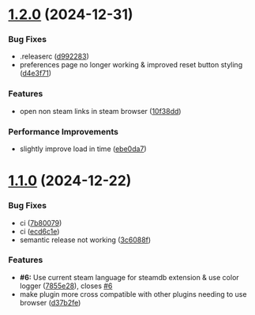 # [1.2.0](https://github.com/tddebart/Steam-SteamDB-extension/compare/v1.1.0...v1.2.0) (2024-12-31)


### Bug Fixes

* .releaserc ([d992283](https://github.com/tddebart/Steam-SteamDB-extension/commit/d99228336deb31d760950acd25853dbc73b97d0f))
* preferences page no longer working & improved reset button styling ([d4e3f71](https://github.com/tddebart/Steam-SteamDB-extension/commit/d4e3f71741fcbab2d009a82c003ba9388fd242fd))


### Features

* open non steam links in steam browser ([10f38dd](https://github.com/tddebart/Steam-SteamDB-extension/commit/10f38dd22a25b285383410c818f2891054de58d8))


### Performance Improvements

* slightly improve load in time ([ebe0da7](https://github.com/tddebart/Steam-SteamDB-extension/commit/ebe0da7a8263febfaa4c605859dfaea557f39451))

# [1.1.0](https://github.com/tddebart/Steam-SteamDB-extension/compare/v1.0.3...v1.1.0) (2024-12-22)


### Bug Fixes

* ci ([7b80079](https://github.com/tddebart/Steam-SteamDB-extension/commit/7b80079f550565d331119ec34e926793b78ae492))
* ci ([ecd6c1e](https://github.com/tddebart/Steam-SteamDB-extension/commit/ecd6c1e530366e2d059199c564419602dcb108a3))
* semantic release not working ([3c6088f](https://github.com/tddebart/Steam-SteamDB-extension/commit/3c6088fa4549176f313781e2c928b293512f3272))


### Features

* **#6:** Use current steam language for steamdb extension & use color logger ([7855e28](https://github.com/tddebart/Steam-SteamDB-extension/commit/7855e281188a3f61b9003d79cafb0af4342e5e3c)), closes [#6](https://github.com/tddebart/Steam-SteamDB-extension/issues/6)
* make plugin more cross compatible with other plugins needing to use browser ([d37b2fe](https://github.com/tddebart/Steam-SteamDB-extension/commit/d37b2fe25d2f559f8c51aa430caec26415a38df0))
